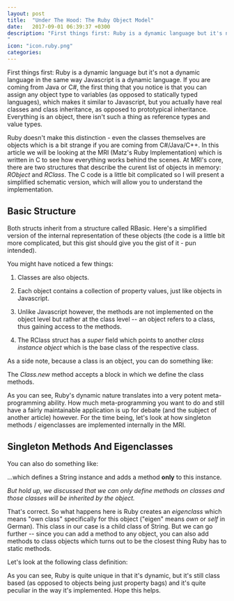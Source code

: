 ```yaml
---
layout: post
title:  "Under The Hood: The Ruby Object Model"
date:   2017-09-01 06:39:37 +0300
description: "First things first: Ruby is a dynamic language but it's not a dynamic language in the same way Javascript is a dynamic language. If you are coming from Java or C#, the first thing that you notice is that you can assign any object type to variables (as opposed to statically typed languages), which makes it similar to Javascript, but you actually have real classes and class inheritance, as opposed to prototypical inheritance. Everything is an object, there isn't such a thing as reference types and value types...
"
icon: "icon.ruby.png"
categories:
---
```

First things first: Ruby is a dynamic language but it's not a dynamic language in the same way Javascript is a dynamic language. If you are coming from Java or C#, the first thing that you notice is that you can assign any object type to variables (as opposed to statically typed languages), which makes it similar to Javascript, but you actually have real classes and class inheritance, as opposed to prototypical inheritance. Everything is an object, there isn't such a thing as reference types and value types. 

Ruby doesn't make this distinction - even the classes themselves are objects which is a bit strange if you are coming from C#/Java/C++. In this article we will be looking at the MRI (Matz's Ruby Implementation) which is written in C to see how everything works behind the scenes. At MRI's core, there are two structures that describe the curent list of objects in memory: *RObject* and *RClass*. The C code is a little bit complicated so I will present a simplified schematic version, which will allow you to understand the implementation.

## Basic Structure ##

Both structs inherit from a structure called RBasic. Here's a simplified version of the internal representation of these objects (the code is a little bit more complicated, but this gist should give you the gist of it - pun intended).

<script src="https://gist.github.com/toaderflorin/990fa1d977619e854d374d8ffc128e8b.js"></script>

You might have noticed a few things:

1. Classes are also objects.

2. Each object contains a collection of property values, just like objects in Javascript.

3. Unlike Javascript however, the methods are not implemented on the object level but rather at the class level -- an object refers to a class, thus gaining access to the methods.

4. The RClass struct has a *super* field which points to another *class instance object* which is the base class of the respective class.

As a side note, because a class is an object, you can do something like:

<script src="https://gist.github.com/toaderflorin/f88f4c6bced8898f353006d16a4e7c60.js"></script>

The *Class.new* method accepts a block in which we define the class methods.

As you can see, Ruby's dynamic nature translates into a very potent meta-programming ability. How much meta-programming you want to do and still have a fairly maintainable application is up for debate (and the subject of another article) however. For the time being, let's look at how singleton methods / eigenclasses are implemented internally in the MRI.

## Singleton Methods And Eigenclasses ##

You can also do something like:

<script src="https://gist.github.com/toaderflorin/dee2afd92c2a3f7fa8809858f9ea174d.js"></script>

...which defines a String instance and adds a method **only** to this instance.

*But hold up, we discussed that we can only define methods on classes and those classes will be inherited by the object.*

That's correct. So what happens here is Ruby creates an *eigenclass* which means "own class" specifically for this object ("eigen" means *own* or *self* in German). This class in our case is a child class of String. But we can go further -- since you can add a method to any object, you can also add methods to class objects which turns out to be the closest thing Ruby has to static methods. 

<script src="https://gist.github.com/toaderflorin/ccbb0a2f5b1da6f580c38459f1203f27.js"></script>

Let's look at the following class definition:

<script src="https://gist.github.com/toaderflorin/e784cd304b404c14916a64a851c1a7ab.js"></script>

As you can see, Ruby is quite unique in that it's dynamic, but it's still class based (as opposed to objects being just property bags) and it's quite peculiar in the way it's implemented. Hope this helps.